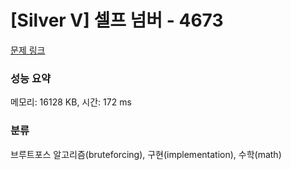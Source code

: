 # [Silver V] 셀프 넘버 - 4673 

[문제 링크](https://www.acmicpc.net/problem/4673) 

### 성능 요약

메모리: 16128 KB, 시간: 172 ms

### 분류

브루트포스 알고리즘(bruteforcing), 구현(implementation), 수학(math)


